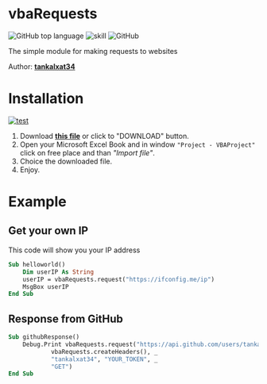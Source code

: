 # vbaRequests
![GitHub top language](https://img.shields.io/github/languages/top/tankalxat34/vbaRequests)
![skill](https://img.shields.io/badge/Microsoft%20Excel%20VBA-107C41?logo=microsoft&logoColor=white)
![GitHub](https://img.shields.io/github/license/tankalxat34/vbaRequests?logo=github&logoColor=white)

The simple module for making requests to websites

Author: **[tankalxat34](https://github.com/tankalxat34)**

# Installation
[![test](https://img.shields.io/badge/-download-brightgreen?style=for-the-badge)](https://github.com/tankalxat34/vbaRequests/raw/main/vbaRequests.bas)

1. Download **[this file](https://github.com/tankalxat34/vbaRequests/raw/main/vbaRequests.bas)** or click to "DOWNLOAD" button.
2. Open your Microsoft Excel Book and in window `"Project - VBAProject"` click on free place and than *"Import file"*.
3. Choice the downloaded file.
4. Enjoy.

# Example
## Get your own IP
This code will show you your IP address
```vb
Sub helloworld()
    Dim userIP As String
    userIP = vbaRequests.request("https://ifconfig.me/ip")
    MsgBox userIP
End Sub
```

## Response from GitHub
```vb
Sub githubResponse()
    Debug.Print vbaRequests.request("https://api.github.com/users/tankalxat34", _
            vbaRequests.createHeaders(), _
            "tankalxat34", "YOUR_TOKEN", _
            "GET")
End Sub
```
